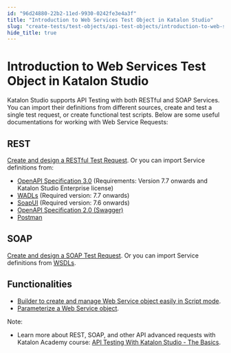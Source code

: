 ```yaml
---
id: "96d24880-22b2-11ed-9930-0242fe3e4a3f"
title: "Introduction to Web Services Test Object in Katalon Studio"
slug: "create-tests/test-objects/api-test-objects/introduction-to-web-services-test-object-in-katalon-studio"
hide_title: true
---
```


# <a id="id" class="anchor_top_offset"/><a id="ariaid-title1" class="anchor_top_offset"/>Introduction to Web Services Test Object in <span xmlns="http://www.w3.org/1999/xhtml" className="ph">Katalon Studio</span> 

<p xmlns="http://www.w3.org/1999/xhtml" className="p">Katalon Studio supports API Testing with both RESTful and   SOAP Services. You can import their definitions from different   sources, create and test a single test request, or create   functional test scripts. Below are some useful documentations for   working with Web Service Requests:</p> 
    

## <a id="id_1" class="anchor_top_offset"/>REST

    
      
<p xmlns="http://www.w3.org/1999/xhtml" className="p">   <a className="xref" href="/create-tests/test-objects/api-test-objects/rest-request/rest-request-in-katalon-studio">Create     and design a RESTful Test Request</a>. Or you can import Service   definitions from:</p> 
      
<ul xmlns="http://www.w3.org/1999/xhtml" className="ul">   <li className="li">     <a className="xref" href="/create-tests/test-objects/api-test-objects/import-web-service-objects/import-rest-api-with-openapi-specification-3.0-to-katalon-studio">OpenAPI       Specification 3.0</a> (Requirements: Version 7.7 onwards and     Katalon Studio Enterprise license)</li>   <li className="li">     <a className="xref" href="/create-tests/test-objects/api-test-objects/import-web-service-objects/import-restful-requests-from-wadls-to-katalon-studio">WADLs</a>     (Required version: 7.7 onwards)</li>   <li className="li">     <a className="xref" href="/create-tests/test-objects/api-test-objects/import-web-service-objects/import-web-service-requests-from-soapui-to-katalon-studio">SoapUI</a>     (Required version: 7.6 onwards)</li>   <li className="li">     <a className="xref" href="/create-tests/test-objects/api-test-objects/import-web-service-objects/import-restful-requests-from-swagger-2.0">OpenAPI       Specification 2.0 (Swagger)</a>   </li>   <li className="li">     <a className="xref" href="/create-tests/test-objects/api-test-objects/import-web-service-objects/import-restful-from-postman-to-katalon-studio">Postman</a>   </li> </ul> 
    
  
    

## <a id="id_2" class="anchor_top_offset"/>SOAP

    
      
<p xmlns="http://www.w3.org/1999/xhtml" className="p">   <a className="xref" href="/create-tests/test-objects/api-test-objects/soap-request-in-katalon-studio">Create     and design a SOAP Test Request</a>. Or you can import Service   definitions from <a className="xref" href="/create-tests/test-objects/api-test-objects/import-web-service-objects/import-soap-requests-from-wsdls-to-katalon-studio">WSDLs</a>.</p> 
    
  

## <a id="id_3" class="anchor_top_offset"/>Functionalities

<ul xmlns="http://www.w3.org/1999/xhtml" className="ul"><li className="li"> <a className="xref" href="/create-tests/test-objects/api-test-objects/web-services-builder-in-katalon-studio">Builder to create and manage Web Service object easily in Script mode</a>.</li><li className="li"> <a className="xref" href="/create-tests/test-objects/api-test-objects/rest-request/parameterize-a-web-service-object-in-katalon-studio">Parameterize a Web Service object</a>.</li></ul> 
<div xmlns="http://www.w3.org/1999/xhtml" className="note note note_note"><span className="note__title">Note:</span> 
  <ul className="ul"><li className="li">Learn more about REST, SOAP, and other API advanced requests with Katalon Academy course: <a className="xref j-external-link" href="https://academy.katalon.com/courses/katalon-api-testing/?utm_source=kat_docs&utm_medium=web_services_test_objects" target="_blank">API Testing With Katalon Studio - The Basics</a>.</li></ul>
</div>
